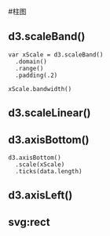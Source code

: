 #柱图

## d3.scaleBand()

```
var xScale = d3.scaleBand()
  .domain()
  .range()
  .padding(.2)

xScale.bandwidth()
```

## d3.scaleLinear()

## d3.axisBottom()

```
d3.axisBottom()
  .scale(xScale)
  .ticks(data.length)
```

## d3.axisLeft()

## svg:rect